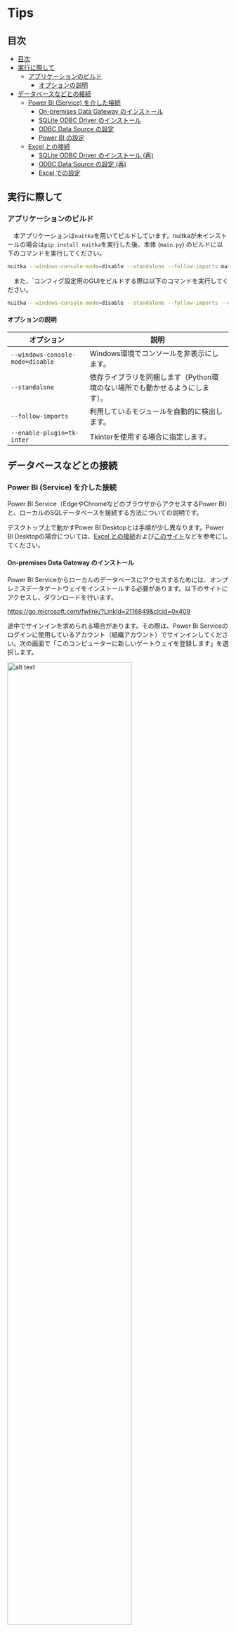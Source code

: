 # Tips

## 目次

- [目次](#目次)
- [実行に際して](#実行に際して)
  - [アプリケーションのビルド](#アプリケーションのビルド)
    - [オプションの説明](#オプションの説明)
- [データベースなどとの接続](#データベースなどとの接続)
  - [Power BI (Service) を介した接続](#power-bi-service-を介した接続)
    - [On-premises Data Gateway のインストール](#on-premises-data-gateway-のインストール)
    - [SQLite ODBC Driver のインストール](#sqlite-odbc-driver-のインストール)
    - [ODBC Data Source の設定](#odbc-data-source-の設定)
    - [Power BI の設定](#power-bi-の設定)
  - [Excel との接続](#excel-との接続)
    - [SQLite ODBC Driver のインストール (再)](#sqlite-odbc-driver-のインストール-再)
    - [ODBC Data Source の設定 (再)](#odbc-data-source-の設定-再)
    - [Excel での設定](#excel-での設定)

## 実行に際して

### アプリケーションのビルド

　本アプリケーションは`nuitka`を用いてビルドしています。nuitkaが未インストールの場合は`pip install nuitka`を実行した後、本体 (`main.py`) のビルドに以下のコマンドを実行してください。

```bash
nuitka --windows-console-mode=disable --standalone --follow-imports main.py
```

　また、`コンフィグ設定用のGUIをビルドする際は以下のコマンドを実行してください。

```bash
nuitka --windows-console-mode=disable --standalone --follow-imports --enable-plugin=tk-inter config_gui.py
```

#### オプションの説明

| オプション | 説明 |
| --- | --- |
| `--windows-console-mode=disable` | Windows環境でコンソールを非表示にします。 |
| `--standalone` | 依存ライブラリを同梱します（Python環境のない場所でも動かせるようにします）。 |
| `--follow-imports` | 利用しているモジュールを自動的に検出します。 |
| `--enable-plugin=tk-inter` | Tkinterを使用する場合に指定します。 |

## データベースなどとの接続

### Power BI (Service) を介した接続

Power BI Service（EdgeやChromeなどのブラウザからアクセスするPower BI）と、ローカルのSQLデータベースを接続する方法についての説明です。

デスクトップ上で動かすPower BI Desktopとは手順が少し異なります。Power BI Desktopの場合については、[Excel との接続](#excel-との接続)および[このサイト](https://zenn.dev/yumizz/articles/7766b035673b2f)などを参考にしてください。

#### On-premises Data Gateway のインストール

Power BI Serviceからローカルのデータベースにアクセスするためには、オンプレミスデータゲートウェイをインストールする必要があります。以下のサイトにアクセスし、ダウンロードを行います。

https://go.microsoft.com/fwlink/?LinkId=2116849&clcid=0x409

途中でサインインを求められる場合があります。その際は、Power Bi Serviceのログインに使用しているアカウント（組織アカウント）でサインインしてください。次の画面で「このコンピューターに新しいゲートウェイを登録します」を選択します。

<img src="img/tips/image-18.png" alt="alt text" width=75%>

図. サインイン画面[*](https://learn.microsoft.com/ja-jp/data-integration/gateway/service-gateway-install)

ゲートウェイの名前と回復キーの設定を行います。ゲートウェイの名前は全体で一意である必要があります。ここで設定したキーが[Power BIの設定](#power-bi-の設定)で使用されます。

<img src="img/tips/image-19.png" alt="alt text" width=75%>

図. ゲートウェイの設定画面[*](https://learn.microsoft.com/ja-jp/data-integration/gateway/service-gateway-install)

以下のような画面が表示されればインストールは完了です。

<img src="img/tips/image-20.png" alt="alt text" width=50%>

#### SQLite ODBC Driver のインストール

以下のサイトにアクセスし、ドライバーをインストールします。インストール可能なバージョンには32bit（`sqliteodbc.exe`）と64bit（`sqliteodbc_w64.exe`）の2種類があり、オンプレミスデータゲートウェイと合わせる必要があります。本稿では、64bitのオンプレミスデータゲートウェイをインストールしたとしてセットアップを進めます。

http://www.ch-werner.de/sqliteodbc/

<img src="img/tips/image-10.png" alt="alt text" width=50%>

図. サイト上のドライバーの種類

> bit 数を合わせない場合、Power BI での接続の際に以下のようなエラーが発生することがあります。
>
> <img src="img/tips/image-11.png" alt="alt text" width=75%>

ダウンロードしたファイルを実行し、インストールを開始します。起動時に管理者権限が要求されます。

<img src="img/tips/image-12.png" alt="alt text" width=75%>

図. インストール画面

いくつかの画面を進めると、以下の画面が表示されます。`Sqlite 2 Drivers`にチェックを入れ、`Install`をクリックしてください。これでSQLite ODBC Driverのインストールは完了です。

<img src="img/tips/image-13.png" alt="alt text" width=75%>

#### ODBC Data Source の設定

Windowsの検索欄から`ODBC データ ソース (64 ビット)`を検索し、これを実行します。

<img src="img/tips/image-14.png" alt="alt text" width=60%>

> [ODBC Driver](#sqlite-odbc-driver-のインストール)と同様に、オンプレミスデータゲートウェイと同じbit数のものを起動します。

以下のような画面が開くので、「**システム DSN**」タブから「追加」ボタンをクリックし、先ほどインストールしたドライバーを選択します。

<img src="img/tips/image.png" alt="alt text" width=75%>

本アプリケーションはSQLite3を扱うため、「SQLite3 ODBC Driver」を選択します。

<img src="img/tips/image-2.png" alt="alt text" width=75%>

次に以下のような画面が表示されるため、`Data Source Name`には適当な名前（以下では`JobcanDI`としています）を、`Database Name`には本アプリケーションの作成する`jobcan-data.db`のパスを入力します。後者に関しては、右の`Browse...`から当該ファイルを選択するのが簡単です。

以上を入力後、「OK」を選択します。

<img src="img/tips/image-1.png" alt="alt text" width=60%>

システムDSNに`JobcanDI`が追加されました。

<img src="img/tips/image-15.png" alt="alt text" width=75%>

#### Power BI の設定

PowerBIから、適当なワークスペースを選択、または作成します。今回は、`ジョブカン`ワークスペースを作成しました。

<img src="img/tips/image-5.png" alt="alt text" width=75%>

左上の「新規」ボタンから「データフロー」を選択します。

<img src="img/tips/image-6.png" alt="alt text" width=75%>

以下のような画面に遷移するので、次に「新しいテーブルの追加」を選択します。

<img src="img/tips/image-7.png" alt="alt text" width=75%>

データソースとして「ODBC」を選択します。

<img src="img/tips/image-8.png" alt="alt text" width=75%>

ODBC接続文字列に、DSNとして[ODBCの設定](#odbc-data-source-の設定)で指定した名前（今回は`dsn=JobcanDI`）を指定します。

「新しい接続の作成」を選択し、データゲートウェイとしてパソコン上に作成したオンプレミスデータゲートウェイの名前を選択します。

また、認証の種類として`Windows`を選択し、本アプリケーションをダウンロードした「ユーザ名」と、そのユーザーの「パスワード」（ログイン時に使用するもの）を入力します。

<img src="img/tips/image-3.png" alt="alt text" width=75%>

以下のようにデータが読み込まれれば成功です。

<img src="img/tips/image-4.png" alt="alt text" width=75%>

> 認証の種類を匿名のままにした場合には、以下のようなエラーが発生することがあります（前に外部サーバとSSHトンネルを通して接続した環境で同様の設定を行った際には匿名で接続できたはずなのですが…）。
>
> `例外が発生しました: ODBC: ERROR [HY000] connect failed ERROR [IM006] [Microsoft][ODBC Driver Manager] ドライバーの SQLSetConnectAttr は失敗しました。`

### Excel との接続

本アプリケーションの作成したデータベースをExcelから読み込む方法を説明します。

また、デスクトップ上で動かすPower BI Desktopについてもおおよそ同じステップで同期が可能です。

#### SQLite ODBC Driver のインストール (再)

上記[SQLite ODBC Driverのインストール](#sqlite-odbc-driver-のインストール)で説明したように、ODBCドライバーをインストールします。

bit数については64bitのものを選択すればよいかと思います。

#### ODBC Data Source の設定 (再)

上記[ODBC Data Sourceの設定](#odbc-data-source-の設定)と同じようにして、DSNを設定します。注意点ですが、システムDSNではなく**ユーザーDSNを設定してください**。以下では、上記同様に`JobcanDI`として設定したとします。

#### Excel での設定

適当なシートを開き、「データ」タブから「データの取得」→「その他のデータソースから」→「ODBCから」を選択します。

<img src="img/tips/image-16.png" alt="alt text" width=75%>

データソースとして先ほど設定したユーザーDSN（`JobcanDI`）を選択します。ユーザー名とパスワードを聞かれた場合は、現在ログインしているユーザー名を入力してください。おそらくパスワードは入力しなくて大丈夫かと思います。

<img src="img/tips/image-9.png" alt="alt text" width=75%>

以下のような画面が開かれれば成功です。

<img src="img/tips/image-17.png" alt="alt text" width=75%>
